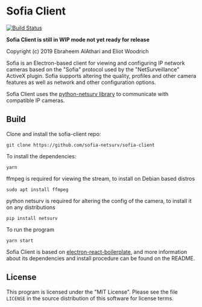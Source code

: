 # Sofia Client
[![Build Status](https://dev.azure.com/ewoodrich/sofia/_apis/build/status/sofia-netsurv.sofia-client?branchName=master)](https://dev.azure.com/ewoodrich/sofia/_build/latest?definitionId=3&branchName=master)

**Sofia Client is still in WIP mode not yet ready for release**

Copyright (c) 2019 Ebraheem AlAthari and Eliot Woodrich

Sofia is an Electron-based client for viewing and configuring IP network cameras based on the "Sofia" protocol used by the "NetSurveillance" ActiveX plugin. Sofia supports altering the quality, profiles and other camera features as well as network and other configuration options. 

Sofia Client uses the [python-netsurv library](https://github.com/ekwoodrich/sofia-netsurv) to communicate with compatible IP cameras.

## Build
Clone and install the sofia-client repo:

    git clone https://github.com/sofia-netsurv/sofia-client

To install the dependencies:

    yarn
    
ffmpeg is required for viewing the stream, to install on Debian based distros

    sudo apt install ffmpeg
    
python netsurv is required for altering the config of the camera, to install it on any distributions

    pip install netsurv
    
To run the program

    yarn start
    
Sofia Client is based on [electron-react-boilerplate](https://github.com/electron-react-boilerplate/electron-react-boilerplate), and more information about its dependencies and install procedure can be found on the README.

## License
This program is licensed under the "MIT License".  Please
see the file `LICENSE` in the source distribution of this
software for license terms.
